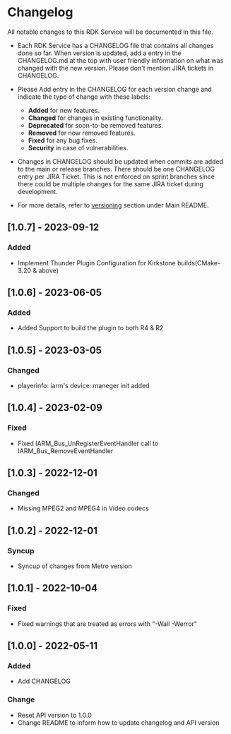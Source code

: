 # Changelog

All notable changes to this RDK Service will be documented in this file.

* Each RDK Service has a CHANGELOG file that contains all changes done so far. When version is updated, add a entry in the CHANGELOG.md at the top with user friendly information on what was changed with the new version. Please don't mention JIRA tickets in CHANGELOG. 

* Please Add entry in the CHANGELOG for each version change and indicate the type of change with these labels:
    * **Added** for new features.
    * **Changed** for changes in existing functionality.
    * **Deprecated** for soon-to-be removed features.
    * **Removed** for now removed features.
    * **Fixed** for any bug fixes.
    * **Security** in case of vulnerabilities.

* Changes in CHANGELOG should be updated when commits are added to the main or release branches. There should be one CHANGELOG entry per JIRA Ticket. This is not enforced on sprint branches since there could be multiple changes for the same JIRA ticket during development. 

* For more details, refer to [versioning](https://github.com/rdkcentral/rdkservices#versioning) section under Main README.

## [1.0.7] - 2023-09-12
### Added
- Implement Thunder Plugin Configuration for Kirkstone builds(CMake-3.20 & above)

## [1.0.6] - 2023-06-05
### Added 
- Added Support to build the plugin to both R4 & R2

## [1.0.5] - 2023-03-05
### Changed
- playerinfo: iarm's device::maneger init added

## [1.0.4] - 2023-02-09
### Fixed
- Fixed IARM_Bus_UnRegisterEventHandler  call to IARM_Bus_RemoveEventHandler

## [1.0.3] - 2022-12-01
### Changed
- Missing MPEG2 and MPEG4 in Video codecs

## [1.0.2] - 2022-12-01
### Syncup
- Syncup of changes from Metro version

## [1.0.1] - 2022-10-04
### Fixed
- Fixed warnings that are treated as errors with "-Wall -Werror"

## [1.0.0] - 2022-05-11
### Added
- Add CHANGELOG

### Change
- Reset API version to 1.0.0
- Change README to inform how to update changelog and API version
